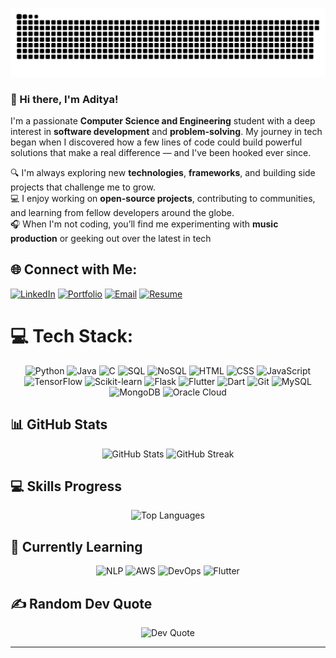<div align = "center">
  
  ![snake gif](https://github.com/adityasync/adityasync/blob/output/github-snake-dark.svg)
  
</div>



### 👋 Hi there, I'm Aditya!

I'm a passionate **Computer Science and Engineering** student with a deep interest in **software development** and **problem-solving**.
My journey in tech began when I discovered how a few lines of code could build powerful solutions that make a real difference — and I've been hooked ever since.

🔍 I'm always exploring new **technologies**, **frameworks**, and building side projects that challenge me to grow.<br>
💻 I enjoy working on **open-source projects**, contributing to communities, and learning from fellow developers around the globe.<br>
🎧 When I'm not coding, you’ll find me experimenting with **music production** or geeking out over the latest in tech<br>


## 🌐 Connect with Me:

[![LinkedIn](https://img.shields.io/badge/LinkedIn-Connect-blue)](https://www.linkedin.com/in/adityasync/)
[![Portfolio](https://img.shields.io/badge/Portfolio-Visit-orange)](https://adityasync.github.io/portfolio-web/)
[![Email](https://img.shields.io/badge/Email-Contact-red)](mailto:adityabuilds@outlook.com)
[![Resume](https://img.shields.io/badge/Resume-View-green)](https://adityasync.github.io/my-resume/resume.pdf)

# 💻 Tech Stack:
<div align="center">
  <img src="https://img.shields.io/badge/Python-3776AB?style=for-the-badge&logo=python&logoColor=white" alt="Python" />
  <img src="https://img.shields.io/badge/Java-ED8B00?style=for-the-badge&logo=java&logoColor=white" alt="Java" />
  <img src="https://img.shields.io/badge/C-00599C?style=for-the-badge&logo=c&logoColor=white" alt="C" />
  <img src="https://img.shields.io/badge/SQL-4479A1?style=for-the-badge&logo=mysql&logoColor=white" alt="SQL" />
  <img src="https://img.shields.io/badge/NoSQL-4DB33D?style=for-the-badge&logo=mongodb&logoColor=white" alt="NoSQL" />
  <img src="https://img.shields.io/badge/HTML5-E34F26?style=for-the-badge&logo=html5&logoColor=white" alt="HTML" />
  <img src="https://img.shields.io/badge/CSS3-1572B6?style=for-the-badge&logo=css3&logoColor=white" alt="CSS" />
  <img src="https://img.shields.io/badge/JavaScript-F7DF1E?style=for-the-badge&logo=javascript&logoColor=black" alt="JavaScript" />
  <img src="https://img.shields.io/badge/TensorFlow-FF6F00?style=for-the-badge&logo=tensorflow&logoColor=white" alt="TensorFlow" />
  <img src="https://img.shields.io/badge/scikit_learn-F7931E?style=for-the-badge&logo=scikit-learn&logoColor=white" alt="Scikit-learn" />
  <img src="https://img.shields.io/badge/Flask-000000?style=for-the-badge&logo=flask&logoColor=white" alt="Flask" />
  <img src="https://img.shields.io/badge/Flutter-02569B?style=for-the-badge&logo=flutter&logoColor=white" alt="Flutter" />
  <img src="https://img.shields.io/badge/Dart-0175C2?style=for-the-badge&logo=dart&logoColor=white" alt="Dart" />
  <img src="https://img.shields.io/badge/Git-F05032?style=for-the-badge&logo=git&logoColor=white" alt="Git" />
  <img src="https://img.shields.io/badge/MySQL-4479A1?style=for-the-badge&logo=mysql&logoColor=white" alt="MySQL" />
  <img src="https://img.shields.io/badge/MongoDB-47A248?style=for-the-badge&logo=mongodb&logoColor=white" alt="MongoDB" />
  <img src="https://img.shields.io/badge/Oracle_Cloud-F80000?style=for-the-badge&logo=oracle&logoColor=white" alt="Oracle Cloud" />
</div>

## 📊 GitHub Stats
<div align="center">
  <img src="https://github-readme-stats-sigma-five.vercel.app/api?username=adityasync&show_icons=true&theme=radical&count_private=true&include_all_commits=true" alt="GitHub Stats" />
  <img src="https://github-readme-streak-stats.herokuapp.com/?user=adityasync&theme=radical" alt="GitHub Streak" />
</div>


## 💻 Skills Progress
<div align="center">
  <img src="https://github-readme-stats.vercel.app/api/top-langs/?username=adityasync&layout=compact&theme=radical" alt="Top Languages" />
</div>


## 🌱 Currently Learning
<div align="center">
  <img src="https://img.shields.io/badge/NLP-4285F4?style=for-the-badge&logo=google-translate&logoColor=white" alt="NLP" />
  <img src="https://img.shields.io/badge/AWS-232F3E?style=for-the-badge&logo=amazon-aws&logoColor=white" alt="AWS" />
  <img src="https://img.shields.io/badge/DevOps-2496ED?style=for-the-badge&logo=docker&logoColor=white" alt="DevOps" />
  <img src="https://img.shields.io/badge/Flutter-02569B?style=for-the-badge&logo=flutter&logoColor=white" alt="Flutter" />
</div>

## ✍️ Random Dev Quote
<div align="center">
  <img src="https://quotes-github-readme.vercel.app/api?type=vertical&theme=radical" alt="Dev Quote" />
</div>

---

